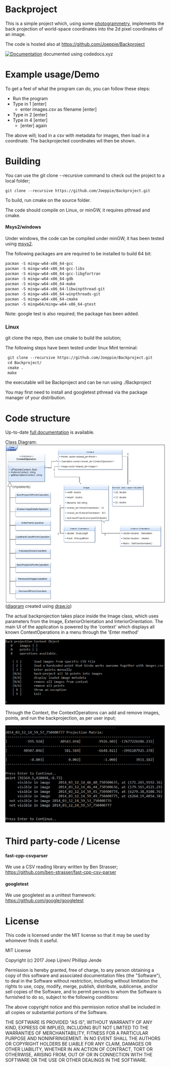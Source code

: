 # Backproject

This is a simple project which, using some [photogrammetry](https://en.wikipedia.org/wiki/Photogrammetry), implements the  back projection of world-space coordinates into the 2d pixel coordinates of an image.

The code is hosted also at https://github.com/Joeppie/Backproject

[![Documentation](https://codedocs.xyz/Joeppie/Backproject.svg)](https://codedocs.xyz/Joeppie/Backproject/hierarchy.html)
documented using codedocs.xyz

# Example usage/Demo

To get a feel of what the program can do, you can follow these steps:

- Run the program
- Type in 1 [enter] 
    - enter images.csv as filename [enter] 
- Type in 2 [enter]
- Type in 4 [enter]
    - [enter]  again

The above will; load in a csv with metadata for images, then load in a coordinate.
The backprojected coordinates wil then be shown.
    

# Building
You can use the git clone --recursive command to check out the project to a local folder;

    git clone --recursive https://github.com/Joeppie/Backproject.git

To build, run cmake on the source folder.

The code should compile on Linux, or minGW, it requires pthread and cmake.
 
#### Msys2/windows
Under windows, the code can be compiled under minGW, it has been tested using [msys2](http://www.msys2.org/).

The following packages are are required to be installed to build 64 bit:

    pacman -S mingw-w64-x86_64-gcc
    pacman -S mingw-w64-x86_64-gcc-libs
    pacman -S mingw-w64-x86_64-gcc-libgfortran
    pacman -S mingw-w64-x86_64-gdb
    pacman -S mingw-w64-x86_64-make
    pacman -S mingw-w64-x86_64-libwinpthread-git
    pacman -S mingw-w64-x86_64-winpthreads-git
    pacman -S mingw-w64-x86_64-cmake
    pacman -S mingw64/mingw-w64-x86_64-gtest

Note: google test is also required; the package has been added.

### Linux
 git clone the repo, then use cmake to build the solution;
 
 The following steps have been tested under linux Mint terminal:
 
     git clone --recursive https://github.com/Joeppie/Backproject.git
     cd Backproject/
     cmake .
     make
 
 the executable will be Backproject and can be run using  ./Backproject
 
 You may first need to install and googletest pthread via the package manager of your distribution.
 
# Code structure

Up-to-date [full documentation](https://codedocs.xyz/Joeppie/Backproject/hierarchy.html) is available.

Class Diagram:
![Class Diagram SVG](https://github.com/Joeppie/Backproject/blob/master/Class%20Diagram.png?raw=true)
([diagram](https://github.com/Joeppie/Backproject/blob/master/Class%20Diagram.xml) created using [draw.io](https://draw.io))

The actual backprojection takes place inside the Image class, which uses parameters from the Image, ExteriorOrientation and InteriorOrientation.
The main UI of the application is powered by the 'context' which displays all known ContextOperations in a menu through the 'Enter method'

![Menu Screenshot](https://github.com/Joeppie/Backproject/blob/master/screenshot.png?raw=true)

Through the Context, the ContextOperations can add and remove images, points, and run the backprojection, as per user input;

![back projection Screenshot](https://github.com/Joeppie/Backproject/blob/master/screenshot2.png?raw=true)


# Third party-code / License

#### fast-cpp-csvparser
We use a CSV reading library written by Ben Strasser; https://github.com/ben-strasser/fast-cpp-csv-parser
#### googletest
We use googletest as a unittest framework: https://github.com/google/googletest



# License
This code is licensed under the MIT license so that it may be used by whomever finds it useful.

MIT License

Copyright (c) 2017 Joep Lijnen/ Phillipp Jende

Permission is hereby granted, free of charge, to any person obtaining a copy
of this software and associated documentation files (the "Software"), to deal
in the Software without restriction, including without limitation the rights
to use, copy, modify, merge, publish, distribute, sublicense, and/or sell
copies of the Software, and to permit persons to whom the Software is
furnished to do so, subject to the following conditions:

The above copyright notice and this permission notice shall be included in all
copies or substantial portions of the Software.

THE SOFTWARE IS PROVIDED "AS IS", WITHOUT WARRANTY OF ANY KIND, EXPRESS OR
IMPLIED, INCLUDING BUT NOT LIMITED TO THE WARRANTIES OF MERCHANTABILITY,
FITNESS FOR A PARTICULAR PURPOSE AND NONINFRINGEMENT. IN NO EVENT SHALL THE
AUTHORS OR COPYRIGHT HOLDERS BE LIABLE FOR ANY CLAIM, DAMAGES OR OTHER
LIABILITY, WHETHER IN AN ACTION OF CONTRACT, TORT OR OTHERWISE, ARISING FROM,
OUT OF OR IN CONNECTION WITH THE SOFTWARE OR THE USE OR OTHER DEALINGS IN THE
SOFTWARE.
